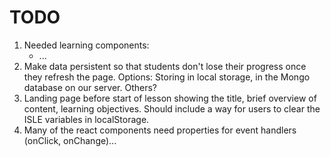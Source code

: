 TODO
====

1. Needed learning components:
    - ...
2. Make data persistent so that students don't lose their progress once they refresh the page. Options: Storing in local storage, in the Mongo database on our server. Others?
3. Landing page before start of lesson showing the title, brief overview of content, learning objectives. Should include a way for users to clear the ISLE variables in localStorage.
4. Many of the react components need properties for event handlers (onClick, onChange)...
    

